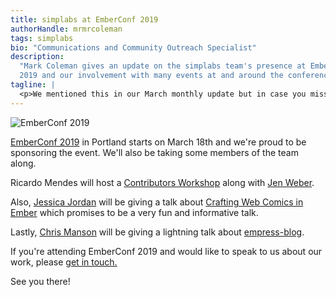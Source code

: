 ```yaml
---
title: simplabs at EmberConf 2019
authorHandle: mrmrcoleman
tags: simplabs
bio: "Communications and Community Outreach Specialist"
description:
  "Mark Coleman gives an update on the simplabs team's presence at EmberConf
  2019 and our involvement with many events at and around the conference."
tagline: |
  <p>We mentioned this in our March monthly update but in case you missed it, here's how we're involved in EmberConf 2019.</p>
---
```


![EmberConf 2019](/assets/images/posts/2019-03-07-march-monthly-update/emberconf-logo.png)

[EmberConf 2019](https://emberconf.com/) in Portland starts on March 18th and
we're proud to be sponsoring the event. We'll also be taking some members of the
team along.

Ricardo Mendes will host a
[Contributors Workshop](https://emberconf.com/schedule.html#contributors-workshop)
along with [Jen Weber](https://twitter.com/jwwweber).

Also, [Jessica Jordan](https://twitter.com/jjordan_dev) will be giving a talk
about
[Crafting Web Comics in Ember](https://emberconf.com/speakers.html#jessica-jordan)
which promises to be a very fun and informative talk.

Lastly, [Chris Manson](https://twitter.com/real_ate) will be giving a lightning
talk about [empress-blog](https://github.com/empress/empress-blog).

If you're attending EmberConf 2019 and would like to speak to us about our work,
please [get in touch.](/contact/)

See you there!
